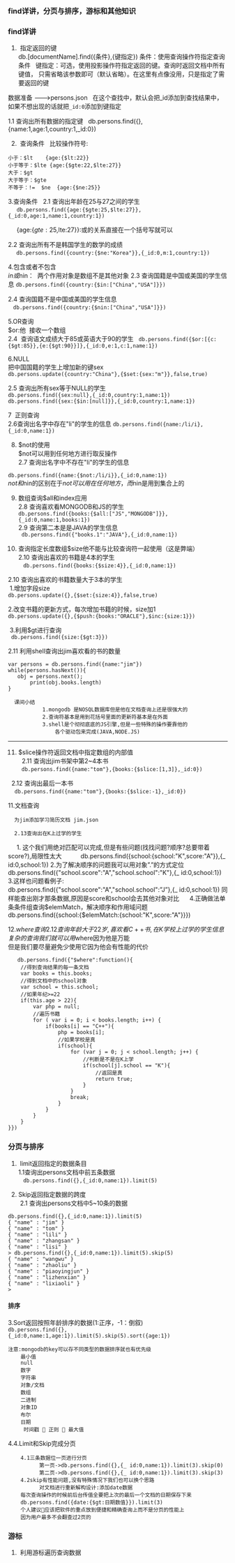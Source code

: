### find详讲，分页与排序，游标和其他知识

### find详讲 
1.  指定返回的键  
db.[documentName].find({条件},{键指定}) 
条件：使用查询操作符指定查询条件  
键指定：可选，使用投影操作符指定返回的键。查询时返回文档中所有键值， 只需省略该参数即可（默认省略）。在这里有点像没用，只是指定了需要返回的键

数据准备  --->persons.json  
在这个查找中，默认会把_id添加到查找结果中，如果不想出现的话就把```_id:0```添加到键指定  

1.1 查询出所有数据的指定键  
db.persons.find({},{name:1,age:1,country:1,_id:0})


2.  查询条件  
比较操作符号:  
```
小于：$lt    {age:{$lt:22}}  
小于等于：$lte {age:{$gte:22,$lte:27}}  
大于：$gt  
大于等于：$gte  
不等于：!=  $ne  {age:{$ne:25}}
```

3.查询条件  
2.1 查询出年龄在25与27之间的学生    
      ```db.persons.find({age:{$gte:25,$lte:27}},{_id:0,age:1,name:1,country:1})```
      
      {age:{$gte:25,$lte:27}}:或的关系直接在一个括号写就可以  
      
2.2 查询出所有不是韩国学生的数学的成绩  
    ``` db.persons.find({country:{$ne:"Korea"}},{_id:0,m:1,country:1})```  
    
4.包含或者不包含  
$in或$nin：  两个作用对象是数组不是其他对象
2.3 查询国籍是中国或美国的学生信息
  ```db.persons.find({country:{$in:["China","USA"]}})```  
  
2.4 查询国籍不是中国或美国的学生信息  
    ```db.persons.find({country:{$nin:["China","USA"]}})```  
    
 5.OR查询  
 $or:他  接收一个数组  
 2.4  查询语文成绩大于85或英语大于90的学生  
 ```db.persons.find({$or:[{c:{$gt:85}},{e:{$gt:90}}]},{_id:0,e:1,c:1,name:1})```  
 
 6.NULL  
 把中国国籍的学生上增加新的键sex  
 ```db.persons.update({country:"China"},{$set:{sex:"m"}},false,true)```  
 
 2.5  查询出所有sex等于NULL的学生  
 ```db.persons.find({sex:null},{_id:0,country:1,name:1})```  
 ```db.persons.find({sex:{$in:[null]}},{_id:0,country:1,name:1})```
 
 7  正则查询  
 2.6查询出名字中存在"li"的学生的信息
 ```db.persons.find({name:/li/i},{_id:0,name:1})```  
 
8.  $not的使用  
 $not可以用到任何地方进行取反操作  
 2.7 查询出名字中不存在"li"的学生的信息  
 
 ```db.persons.find({name:{$not:/li/i}},{_id:0,name:1})```  
 $not和$nin的区别在于$not 可以用在任何地方，而$nin是用到集合上的  
 
 9. 数组查询$all和index应用  
 2.8 查询喜欢看MONGODB和JS的学生  
 ```db.persons.find({books:{$all:["JS","MONGODB"]}},{_id:0,name:1,books:1})```  
 2.9 查询第二本是是JAVA的学生信息  
 ``` db.persons.find({"books.1":"JAVA"},{_id:0,name:1})```  
 
 10. 查询指定长度数组$size他不能与比较查询符一起使用（这是弊端）  
  2.10 查询出喜欢的书籍是4本的学生  
  ``` db.persons.find({books:{$size:4}},{_id:0,name:1})```  
  
  2.10 查询出喜欢的书籍数量大于3本的学生  
  1.增加字段size  
  ```db.persons.update({},{$set:{size:4}},false,true)```  
  
  2.改变书籍的更新方式，每次增加书籍的时候，size加1  
  ```db.persons.update({},{$push:{books:"ORACLE"},$inc:{size:1}})```  
  
  3.利用$gt进行查询  
  ``` db.persons.find({size:{$gt:3}})```  
  
  2.11 利用shell查询出jim喜欢看的书的数量  
 ```
 var persons = db.persons.find({name:"jim"})
while(persons.hasNext()){
	obj = persons.next();
        print(obj.books.length)
} 
```


      课间小结
               1.mongodb 是NOSQL数据库但是他在文档查询上还是很强大的
               2.查询符基本是用到花括号里面的更新符基本是在外面
               3.shell是个彻彻底底的JS引擎,但是一些特殊的操作要靠他的
                   各个驱动包来完成(JAVA,NODE.JS)
                   
                   
 ---------------------------------------------------
 11.	$slice操作符返回文档中指定数组的内部值  
   2.11 查询出jim书架中第2~4本书  
   ``` db.persons.find({name:"tom"},{books:{$slice:[1,3]},_id:0})```  
   
   2.12	 查询出最后一本书  
   ``` db.persons.find({name:"tom"},{books:{$slice:-1},_id:0})```
   
11.文档查询  
    
      为jim添加学习简历文档 jim.json 
      
      2.13查询出在K上过学的学生
      
      1. 这个我们用绝对匹配可以完成,但是有些问题(找找问题?顺序?总要带着score?),局限性太大
           db.persons.find({school:{school:"K",score:"A"}},{_ id:0,school:1})
      2.为了解决顺序的问题我可以用对象”.”的方式定位
           db.persons.find({"school.score":"A","school.school":"K"},{_ id:0,school:1})
      3.这样也问题看例子:
 	    db.persons.find({"school.score":"A","school.school":”J”},{_ id:0,school:1})
          同样能查出刚才那条数据,原因是score和school会去其他对象对比
      4.正确做法单条条件组查询$elemMatch，解决顺序和作用域问题
           db.persons.find({school:{$elemMatch:{school:"K",score:"A"}}})

 
 12.$where查询  
   2.12 查询年龄大于22岁,喜欢看C++书,在K学校上过学的学生信息  
   复杂的查询我们就可以用$where因为他是万能  
   但是我们要尽量避免少使用它因为他会有性能的代价  
```
   db.persons.find({"$where":function(){
	//得到查询结果的每一条文档
	var books = this.books;
	//得到文档中的school对象
	var school = this.school;
	//如果年纪>=22
	if(this.age > 22){
		var php = null;
		//遍历书籍
		for ( var i = 0; i < books.length; i++) {
			if(books[i] == "C++"){
				php = books[i];
				//如果学校是真
				if(school){
					for (var j = 0; j < school.length; j++) {
						//判断是不是在K上学
						if(school[j].school == "K"){
							//返回是真
							return true;
						}
					}
					break;
				}
			}
		}	
	}
}})

```

### 分页与排序  
1.  limit返回指定的数据条目  
  1.1查询出persons文档中前五条数据  
  ``` db.persons.find({},{_id:0,name:1}).limit(5)```  
  
2. Skip返回指定数据的跨度  
  2.1 查询出persons文档中5~10条的数据  
  ```
  db.persons.find({},{_id:0,name:1}).limit(5)
{ "name" : "jim" }
{ "name" : "tom" }
{ "name" : "lili" }
{ "name" : "zhangsan" }
{ "name" : "lisi" }
> db.persons.find({},{_id:0,name:1}).limit(5).skip(5)
{ "name" : "wangwu" }
{ "name" : "zhaoliu" }
{ "name" : "piaoyingjun" }
{ "name" : "lizhenxian" }
{ "name" : "lixiaoli" }
>
```

#### 排序  
3.Sort返回按照年龄排序的数据(1:正序，-1：倒叙)  
```db.persons.find({},{_id:0,name:1,age:1}).limit(5).skip(5).sort({age:1})```  
```
注意:mongodb的key可以存不同类型的数据排序就也有优先级
    最小值
    null
    数字
    字符串
    对象/文档
    数组
    二进制
    对象ID
    布尔
    日期
     时间戳  正则  最大值  
```



4.4.Limit和Skip完成分页

```
    4.1三条数据位一页进行分页
          第一页->db.persons.find({},{_ id:0,name:1}).limit(3).skip(0)
          第二页->db.persons.find({},{_ id:0,name:1}).limit(3).skip(3)
    4.2skip有性能问题,没有特殊情况下我们也可以换个思路
          对文档进行重新解构设计:添加date数据  
	每次查询操作的时候前后台传值全要把上次的最后一个文档的日期保存下来
	db.persons.find({date:{$gt:日期数值}}).limit(3)
	个人建议应该把软件的重点放到便捷和精确查询上而不是分页的性能上
	因为用户最多不会翻查过2页的
```

### 游标  
1.  利用游标遍历查询数据  



